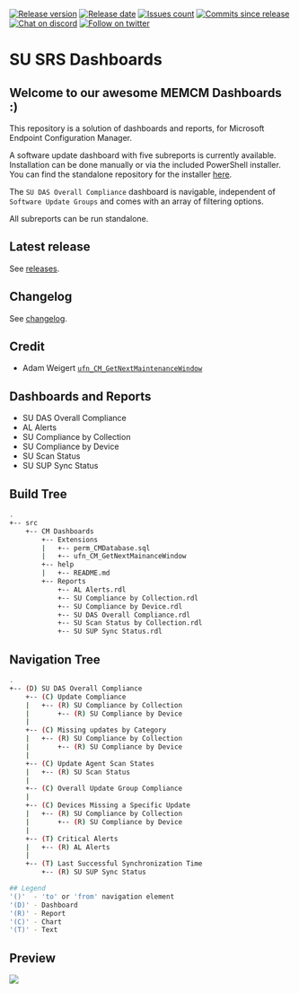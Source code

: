 [![Release version][release-version-badge]][release-version]
[![Release date][release-date-badge]][release-date]
[![Issues count][issues-badge]][issues]
[![Commits since release][commits-since-badge]][commits-since]
[![Chat on discord][discord-badge]][discord]
[![Follow on twitter][twitter-badge]][twitter]

# SU SRS Dashboards

## Welcome to our awesome MEMCM Dashboards :)

This repository is a solution of dashboards and reports, for Microsoft Endpoint Configuration Manager.

A software update dashboard with five subreports is currently available. Installation can be done manually or via the included PowerShell installer. You can find the standalone repository for the installer [here](https://SCCM.Zone/Install-SRSReport-RELEASES).

The `SU DAS Overall Compliance` dashboard is navigable, independent of `Software Update Groups` and comes with an array of filtering options.

All subreports can be run standalone.

## Latest release

See [releases](https://SCCM.Zone/CM-SRS-Dashboards-RELEASES).

## Changelog

See [changelog](https://SCCM.Zone/CM-SRS-Dashboards-CHANGELOG).

## Credit

* Adam Weigert [`ufn_CM_GetNextMaintenanceWindow`](https://social.technet.microsoft.com/wiki/contents/articles/7870.sccm-2007-create-report-of-upcoming-maintenance-windows-by-client.aspx)

## Dashboards and Reports

* SU DAS Overall Compliance
* AL Alerts
* SU Compliance by Collection
* SU Compliance by Device
* SU Scan Status
* SU SUP Sync Status

## Build Tree

```bash
.
+-- src
    +-- CM Dashboards
        +-- Extensions
        |   +-- perm_CMDatabase.sql
        |   +-- ufn_CM_GetNextMainanceWindow
        +-- help
        |   +-- README.md
        +-- Reports
            +-- AL Alerts.rdl
            +-- SU Compliance by Collection.rdl
            +-- SU Compliance by Device.rdl
            +-- SU DAS Overall Compliance.rdl
            +-- SU Scan Status by Collection.rdl
            +-- SU SUP Sync Status.rdl
```

## Navigation Tree

```bash
.
+-- (D) SU DAS Overall Compliance
    +-- (C) Update Compliance
    |   +-- (R) SU Compliance by Collection
    |       +-- (R) SU Compliance by Device
    |
    +-- (C) Missing updates by Category
    |   +-- (R) SU Compliance by Collection
    |       +-- (R) SU Compliance by Device
    |
    +-- (C) Update Agent Scan States
    |   +-- (R) SU Scan Status
    |
    +-- (C) Overall Update Group Compliance
    |
    +-- (C) Devices Missing a Specific Update
    |   +-- (R) SU Compliance by Collection
    |       +-- (R) SU Compliance by Device
    |
    +-- (T) Critical Alerts
    |   +-- (R) AL Alerts
    |
    +-- (T) Last Successful Synchronization Time
        +-- (R) SU SUP Sync Status

## Legend
'()'  - 'to' or 'from' navigation element
'(D)' - Dashboard
'(R)' - Report
'(C)' - Chart
'(T)' - Text
```

## Preview

[![](https://s3.ioan.in/Screen-Shot-2020-01-16-at-18.01.39/Screen-Shot-2020-01-16-at-18.01.39.png)](http://www.youtube.com/watch?v=MOHxb8me4IM "CM SRS Dashboards")

[release-version-badge]: https://img.shields.io/github/v/release/SCCM-ZONE/CM-SRS-Dashboards
[release-version]: https://github.com/SCCM-Zone/CM-SRS-Dashboards/releases
[release-date-badge]: https://img.shields.io/github/release-date-pre/SCCM-ZONE/CM-SRS-Dashboards
[release-date]: https://github.com/SCCM-Zone/CM-SRS-Dashboards/releases
[issues-badge]: https://img.shields.io/github/issues/SCCM-Zone/CM-SRS-Dashboards
[issues]: https://github.com/SCCM-Zone/CM-SRS-Dashboards/issues?q=is%3Aopen+is%3Aissue
[commits-since-badge]: https://img.shields.io/github/commits-since/SCCM-Zone/CM-SRS-Dashboards/v2.2.1
[commits-since]: https://github.com/SCCM-Zone/CM-SRS-Dashboards/commits/master
[discord-badge]: https://img.shields.io/discord/666618982844989460?logo=discord
[discord]: https://discord.gg/ZCkVcmP
[twitter-badge]: https://img.shields.io/twitter/follow/ioanpopovici?style=social&logo=twitter
[twitter]: https://twitter.com/intent/follow?screen_name=ioanpopovici
